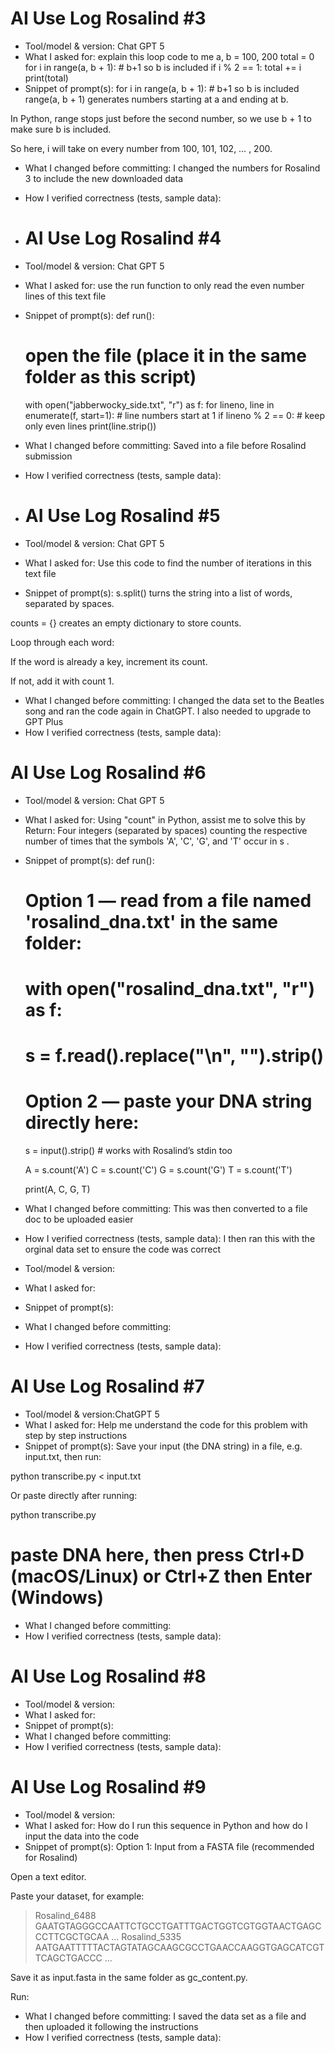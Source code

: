 # AI Use Log Rosalind #3
- Tool/model & version: Chat GPT 5
- What I asked for: explain this loop code to me a, b = 100, 200 total = 0 for i in range(a, b + 1): # b+1 so b is included if i % 2 == 1: total += i print(total)
- Snippet of prompt(s): for i in range(a, b + 1):   # b+1 so b is included
range(a, b + 1) generates numbers starting at a and ending at b.

In Python, range stops just before the second number, so we use b + 1 to make sure b is included.

So here, i will take on every number from 100, 101, 102, … , 200.
- What I changed before committing: I changed the numbers for Rosalind 3 to include the new downloaded data
- How I verified correctness (tests, sample data):

- # AI Use Log Rosalind #4
- Tool/model & version: Chat GPT 5
- What I asked for: use the run function to only read the even number lines of this text file
- Snippet of prompt(s): def run():
    # open the file (place it in the same folder as this script)
    with open("jabberwocky_side.txt", "r") as f:
        for lineno, line in enumerate(f, start=1):  # line numbers start at 1
            if lineno % 2 == 0:  # keep only even lines
                print(line.strip())
- What I changed before committing: Saved into a file before Rosalind submission
- How I verified correctness (tests, sample data): 

- # AI Use Log Rosalind #5
- Tool/model & version: Chat GPT 5
- What I asked for: Use this code to find the number of iterations in this text file
- Snippet of prompt(s): s.split() turns the string into a list of words, separated by spaces.

counts = {} creates an empty dictionary to store counts.

Loop through each word:

If the word is already a key, increment its count.

If not, add it with count 1.
- What I changed before committing: I changed the data set to the Beatles song and ran the code again in ChatGPT. I also needed to upgrade to GPT Plus 
- How I verified correctness (tests, sample data):

# AI Use Log Rosalind #6
- Tool/model & version: Chat GPT 5
- What I asked for: Using "count" in Python, assist me to solve this by Return: Four integers (separated by spaces) counting the respective number of times that the symbols 'A', 'C', 'G', and 'T' occur in s
.
- Snippet of prompt(s): def run():
    # Option 1 — read from a file named 'rosalind_dna.txt' in the same folder:
    # with open("rosalind_dna.txt", "r") as f:
    #     s = f.read().replace("\n", "").strip()

    # Option 2 — paste your DNA string directly here:
    s = input().strip()  # works with Rosalind’s stdin too

    A = s.count('A')
    C = s.count('C')
    G = s.count('G')
    T = s.count('T')

    print(A, C, G, T)
- What I changed before committing: This was then converted to a file doc to be uploaded easier
- How I verified correctness (tests, sample data): I then ran this with the orginal data set to ensure the code was correct

- Tool/model & version:
- What I asked for:
- Snippet of prompt(s):
- What I changed before committing:
- How I verified correctness (tests, sample data):

# AI Use Log Rosalind #7
- Tool/model & version:ChatGPT 5
- What I asked for: Help me understand the code for this problem with step by step instructions
- Snippet of prompt(s): Save your input (the DNA string) in a file, e.g. input.txt, then run:

python transcribe.py < input.txt


Or paste directly after running:

python transcribe.py
# paste DNA here, then press Ctrl+D (macOS/Linux) or Ctrl+Z then Enter (Windows)
- What I changed before committing:
- How I verified correctness (tests, sample data):

# AI Use Log Rosalind #8
- Tool/model & version:
- What I asked for:
- Snippet of prompt(s):
- What I changed before committing:
- How I verified correctness (tests, sample data):

# AI Use Log Rosalind #9
- Tool/model & version:
- What I asked for: How do I run this sequence in Python and how do I input the data into the code
- Snippet of prompt(s): Option 1: Input from a FASTA file (recommended for Rosalind)

Open a text editor.

Paste your dataset, for example:

>Rosalind_6488
GAATGTAGGGCCAATTCTGCCTGATTTGACTGGTCGTGGTAACTGAGCCCTTCGCTGCAA
...
>Rosalind_5335
AATGAATTTTTACTAGTATAGCAAGCGCCTGAACCAAGGTGAGCATCGTTCAGCTGACCC
...


Save it as input.fasta in the same folder as gc_content.py.

Run:
- What I changed before committing: I saved the data set as a file and then uploaded it following the instructions 
- How I verified correctness (tests, sample data):
